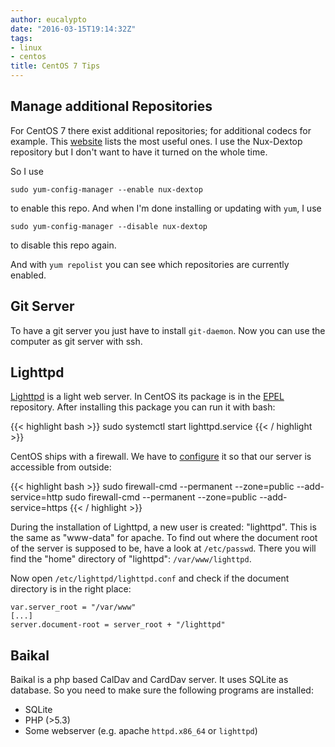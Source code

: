 ```yaml
---
author: eucalypto
date: "2016-03-15T19:14:32Z"
tags:
- linux
- centos
title: CentOS 7 Tips
---
```


## Manage additional Repositories

For CentOS 7 there exist additional repositories; for additional codecs for example. This [website](https://wiki.centos.org/AdditionalResources/Repositories) lists the most useful ones. I use the Nux-Dextop repository but I don't want to have it turned on the whole time.

So I use

    sudo yum-config-manager --enable nux-dextop

to enable this repo. And when I'm done installing or updating with
`yum`, I use

    sudo yum-config-manager --disable nux-dextop

to disable this repo again.

And with `yum repolist` you can see which repositories are currently
enabled.



## Git Server

To have a git server you just have to install `git-daemon`. Now you can
use the computer as git server with ssh.


## Lighttpd

[Lighttpd](http://www.liberiangeek.net/2014/09/install-lighttpd-webserver-centos-7-php5-mariadb-support/)
is a light web server. In CentOS its package is in the
[EPEL](https://wiki.centos.org/de/AdditionalResources/Repositories/)
repository. After installing this package you can run it with bash:

{{< highlight bash >}}
sudo systemctl start lighttpd.service
{{< / highlight >}}

CentOS ships with a firewall. We have to
[configure](http://dokuwiki.nausch.org/doku.php/centos:web_c7:apache_1) it
so that our server is accessible from outside:

{{< highlight bash >}}
sudo firewall-cmd --permanent --zone=public --add-service=http
sudo firewall-cmd --permanent --zone=public --add-service=https
{{< / highlight >}}

During the installation of Lighttpd, a new user is created: "lighttpd".
This is the same as "www-data" for apache. To find out where the
document root of the server is supposed to be, have a look at
`/etc/passwd`. There you will find the "home" directory of "lighttpd":
`/var/www/lighttpd`.

Now open `/etc/lighttpd/lighttpd.conf` and check if the document
directory is in the right place:

    var.server_root = "/var/www"
    [...]
    server.document-root = server_root + "/lighttpd"



## Baikal

Baikal is a php based CalDav and CardDav server. It uses SQLite as
database. So you need to make sure the following programs are installed:

* SQLite
* PHP (>5.3)
* Some webserver (e.g. apache `httpd.x86_64` or `lighttpd`)
